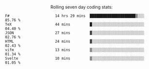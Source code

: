 <!--<p align="center">
  <img width="auto" src ="https://github-readme-stats.vercel.app/api/top-langs/?username=syrkis&layout=compact&hide_border=true&theme=darcula&bg_color=00000000&langs_count=6&hide=jupyter%20notebook,JavaScript,HTML" width = 400>
      <img src ="https://github-readme-streak-stats.herokuapp.com?user=syrkis&theme=darcula&hide_border=true&background=FFFFFF00" width = 400>

</p>-->
<p align="center">Rolling seven day coding stats:</p>
<!--START_SECTION:waka-->

```text
F#                     14 hrs 29 mins  █████████████████████▒░░░   85.76 %
TeX                    44 mins         █░░░░░░░░░░░░░░░░░░░░░░░░   04.40 %
JSON                   27 mins         ▓░░░░░░░░░░░░░░░░░░░░░░░░   02.76 %
HTML                   24 mins         ▓░░░░░░░░░░░░░░░░░░░░░░░░   02.43 %
vifm                   13 mins         ▒░░░░░░░░░░░░░░░░░░░░░░░░   01.34 %
Svelte                 10 mins         ▒░░░░░░░░░░░░░░░░░░░░░░░░   01.05 %
```

<!--END_SECTION:waka-->
